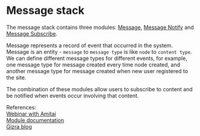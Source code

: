 # Message stack

The message stack contains three modules: [Message](https://www.drupal.org/project/message), [Message Notify](https://www.drupal.org/project/message_notify) and [Message Subscribe](https://www.drupal.org/project/message_subscribe).

Message represents a record of event that occurred in the system. Message is an entity - `message` to `message type` is like `node` to `content type`. We can define different message types for different events, for example, one message type for message created every time node created, and another message type for message created when new user registered to the site.


The combination of these modules allow users to subscribe to content and be notified when events occur involving that content.


References:  
[Webinar with Amitai](https://vimeo.com/63919900)  
[Module documentation](https://www.drupal.org/node/2180145)  
[Gizra blog](http://www.gizra.com/tags.html#Message-ref)

